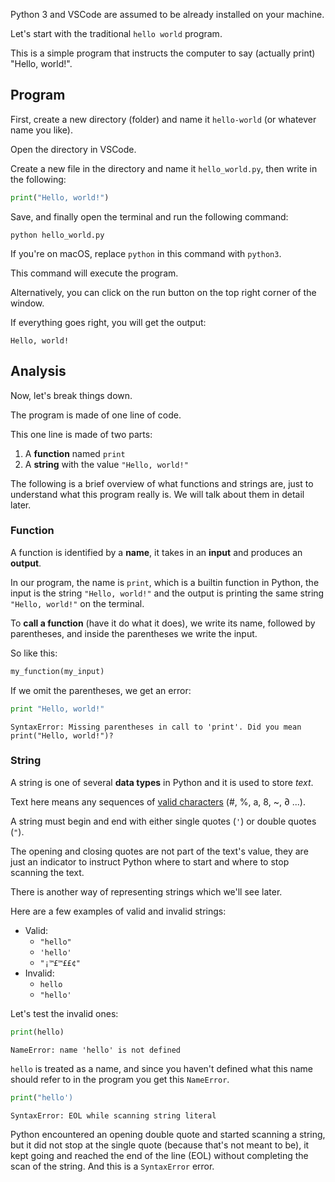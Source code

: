 Python 3 and VSCode are assumed to be already installed on your machine.

Let's start with the traditional `hello world` program.

This is a simple program that instructs the computer to say (actually print) "Hello, world!".

## Program

First, create a new directory (folder) and name it `hello-world` (or whatever name you like).

Open the directory in VSCode.

Create a new file in the directory and name it `hello_world.py`, then write in the following:

```python
print("Hello, world!")
```

Save, and finally open the terminal and run the following command:

```shell
python hello_world.py
```

If you're on macOS, replace `python` in this command with `python3`. 

This command will execute the program.

Alternatively, you can click on the run button on the top right corner of the window.

If everything goes right, you will get the output:

```output
Hello, world!
```

## Analysis

Now, let's break things down.

The program is made of one line of code.

This one line is made of two parts:

1. A **function** named `print`
2. A **string** with the value `"Hello, world!"`

The following is a brief overview of what functions and strings are, just to understand what this program really is. We will talk about them in detail later.

### Function

A function is identified by a **name**, it takes in an **input** and produces an **output**.

In our program, the name is `print`, which is a builtin function in Python, the input is the string `"Hello, world!"` and the output is printing the same string `"Hello, world!"` on the terminal.

To **call a function** (have it do what it does), we write its name, followed by parentheses, and inside the parentheses we write the input.

So like this:

```python
my_function(my_input)
```

If we omit the parentheses, we get an error:

```python
print "Hello, world!"
```

```output
SyntaxError: Missing parentheses in call to 'print'. Did you mean print("Hello, world!")?
```

### String

A string is one of several **data types** in Python and it is used to store _text_.

Text here means any sequences of [valid characters](https://en.wikipedia.org/wiki/List_of_Unicode_characters) (#, %, a, 8, ~, ∂ ...).

A string must begin and end with either single quotes (`'`) or double quotes (`"`).

The opening and closing quotes are not part of the text's value, they are just an indicator to instruct Python where to start and where to stop scanning the text.

There is another way of representing strings which we'll see later.

Here are a few examples of valid and invalid strings:

- Valid:
  - `"hello"`
  - `'hello'`
  - `"¡™£™££¢"`
- Invalid:
  - `hello`
  - `"hello'`

Let's test the invalid ones:

```python
print(hello)
```

```output
NameError: name 'hello' is not defined
```

`hello` is treated as a name, and since you haven't defined what this name should refer to in the program you get this `NameError`.

```python
print("hello')
```

```output
SyntaxError: EOL while scanning string literal
```

Python encountered an opening double quote and started scanning a string, but it did not stop at the single quote (because that's not meant to be), it kept going and reached the end of the line (EOL) without completing the scan of the string. And this is a `SyntaxError` error.